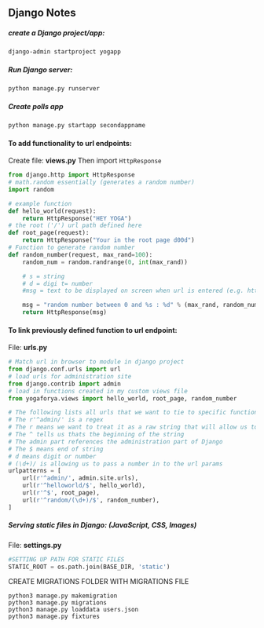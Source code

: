 ## Django Notes

##### create a Django project/app:
```sh
django-admin startproject yogapp
```
##### Run Django server:
```sh
python manage.py runserver
```
##### Create polls app
```sh
python manage.py startapp secondappname
```

#### To add functionality to url endpoints:
Create file: **views.py**
Then import `HttpResponse`
```py
from django.http import HttpResponse
# math.random essentially (generates a random number)
import random

# example function
def hello_world(request):
    return HttpResponse("HEY YOGA")
# the root ('/') url path defined here
def root_page(request):
    return HttpResponse("Your in the root page d00d")
# Function to generate random number
def random_number(request, max_rand=100):
    random_num = random.randrange(0, int(max_rand))

    # s = string
    # d = digi t= number
    #msg = text to be displayed on screen when url is entered (e.g. http://localhost:8000/random/10/)

    msg = "random number between 0 and %s : %d" % (max_rand, random_num)
    return HttpResponse(msg)
```

#### To link previously defined function to url endpoint:
File: **urls.py**
```py
# Match url in browser to module in django project
from django.conf.urls import url
# load urls for administration site
from django.contrib import admin
# load in functions created in my custom views file
from yogaforya.views import hello_world, root_page, random_number

# The following lists all urls that we want to tie to specific functions
# The r'^admin/' is a regex
# The r means we want to treat it as a raw string that will allow us to use backslashes
# The ^ tells us thats the beginning of the string
# The admin part references the administration part of Django
# The $ means end of string
# d means digit or number
# (\d+)/ is allowing us to pass a number in to the url params
urlpatterns = [
    url(r'^admin/', admin.site.urls),
    url(r'^helloworld/$', hello_world),
    url(r'^$', root_page),
    url(r'^random/(\d+)/$', random_number),
]
```



##### Serving static files in Django: (JavaScript, CSS, Images)
File: **settings.py**
```py
#SETTING UP PATH FOR STATIC FILES
STATIC_ROOT = os.path.join(BASE_DIR, 'static')
```

CREATE MIGRATIONS FOLDER WITH MIGRATIONS FILE
```
python3 manage.py makemigration
python3 manage.py migrations
python3 manage.py loaddata users.json
python3 manage.py fixtures
